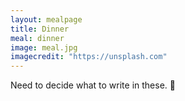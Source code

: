 ```yaml
---
layout: mealpage
title: Dinner
meal: dinner
image: meal.jpg
imagecredit: "https://unsplash.com"
---
```

Need to decide what to write in these. 🔪